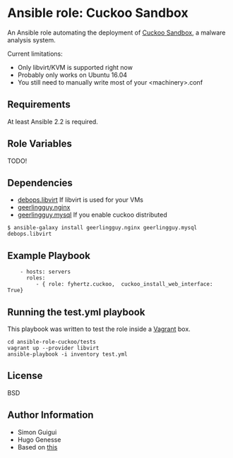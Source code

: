 Ansible role: Cuckoo Sandbox
============================

An Ansible role automating the deployment of [Cuckoo Sandbox](https://cuckoosandbox.org/), a malware analysis system.

Current limitations:

- Only libvirt/KVM is supported right now
- Probably only works on Ubuntu 16.04
- You still need to manually write most of your \<machinery\>.conf


Requirements
------------

At least Ansible 2.2 is required.


Role Variables
--------------

TODO!

Dependencies
------------

- [debops.libvirt](https://github.com/debops/ansible-libvirt) If libvirt is used for your VMs
- [geerlingguy.nginx](https://github.com/geerlingguy/ansible-role-nginx)
- [geerlingguy.mysql](https://github.com/geerlingguy/ansible-role-mysql) If you enable cuckoo distributed

```
$ ansible-galaxy install geerlingguy.nginx geerlingguy.mysql debops.libvirt
```

Example Playbook
----------------

```
    - hosts: servers
      roles:
         - { role: fyhertz.cuckoo,  cuckoo_install_web_interface: True}
```

Running the test.yml playbook
-----------------------------

This playbook was written to test the role inside a [Vagrant](https://www.vagrantup.com/) box.

```
cd ansible-role-cuckoo/tests
vagrant up --provider libvirt
ansible-playbook -i inventory test.yml
```

License
-------

BSD

Author Information
------------------

- Simon Guigui
- Hugo Genesse
- Based on [this](https://github.com/breachintelligence/ansible-cuckoo)
